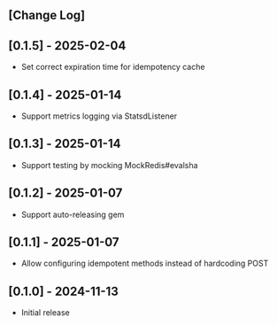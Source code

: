 ## [Change Log]

## [0.1.5] - 2025-02-04

- Set correct expiration time for idempotency cache

## [0.1.4] - 2025-01-14

- Support metrics logging via StatsdListener

## [0.1.3] - 2025-01-14

- Support testing by mocking MockRedis#evalsha

## [0.1.2] - 2025-01-07

- Support auto-releasing gem

## [0.1.1] - 2025-01-07

- Allow configuring idempotent methods instead of hardcoding POST

## [0.1.0] - 2024-11-13

- Initial release
